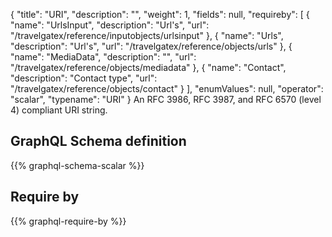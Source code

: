 {
  "title": "URI",
  "description": "",
  "weight": 1,
  "fields": null,
  "requireby": [
    {
      "name": "UrlsInput",
      "description": "Url's",
      "url": "/travelgatex/reference/inputobjects/urlsinput"
    },
    {
      "name": "Urls",
      "description": "Url's",
      "url": "/travelgatex/reference/objects/urls"
    },
    {
      "name": "MediaData",
      "description": "",
      "url": "/travelgatex/reference/objects/mediadata"
    },
    {
      "name": "Contact",
      "description": "Contact type",
      "url": "/travelgatex/reference/objects/contact"
    }
  ],
  "enumValues": null,
  "operator": "scalar",
  "typename": "URI"
}
An RFC 3986, RFC 3987, and RFC 6570 (level 4) compliant URI string.
## GraphQL Schema definition

{{% graphql-schema-scalar %}}

## Require by

{{% graphql-require-by %}}
